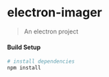# electron-imager

> An electron project

#### Build Setup

``` bash
# install dependencies
npm install

```
